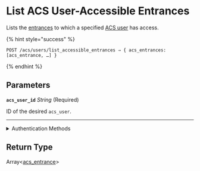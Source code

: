 # List ACS User-Accessible Entrances

Lists the [entrances](https://docs.seam.co/latest/api/acs/entrances) to which a specified [ACS user](https://docs.seam.co/latest/capability-guides/access-systems/user-management) has access.

{% hint style="success" %}
```
POST /acs/users/list_accessible_entrances ⇒ { acs_entrances: [acs_entrance, …] }
```
{% endhint %}

## Parameters

**`acs_user_id`** *String* (Required)

ID of the desired `acs_user`.

---


<details>

<summary>Authentication Methods</summary>

- API key
- Client session token
- Personal access token
  <br>Must also include the `seam-workspace` header in the request.
</details>

## Return Type

Array<[acs\_entrance](./)>
